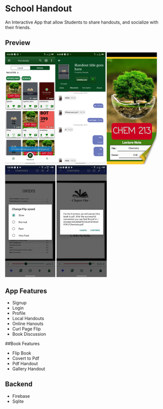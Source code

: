 # School Handout
An Interactive App that allow Students to share handouts, and socialize
with their friends.

## Preview
<!-- <img width="164" alt="preview" src="https://github.com/shittu33/SchoolHandout/blob/master/screens/Screenshot_20210614-090312.png"> -->
<img width="164" alt="preview" src="https://github.com/shittu33/SchoolHandout/blob/master/screens/Screenshot_20210614-090316.png"><img width="164" alt="preview" src="https://github.com/shittu33/SchoolHandout/blob/master/screens/Screenshot_20210614-090529.png">  <img width="164" alt="preview" src="https://github.com/shittu33/SchoolHandout/blob/master/screens/first.gif">
<img width="164" alt="preview" src="https://github.com/shittu33/SchoolHandout/blob/master/screens/fastFlip.gif">
<img width="164" alt="preview" src="https://github.com/shittu33/SchoolHandout/blob/master/screens/toPdf.gif">


<!-- <img width="164" alt="preview" src="https://github.com/shittu33/SchoolHandout/blob/master/screens/Screenshot_20210614-090554.png"> -->
## App Features
* Signup
* Login
* Profile
* Local Handouts
* Online Hanouts
* Curl Page Flip
* Book Discussion

##Book Features
* Flip Book
* Covert to Pdf
* Pdf Handout
* Gallery Handout


## Backend
* Firebase
* Sqlite

